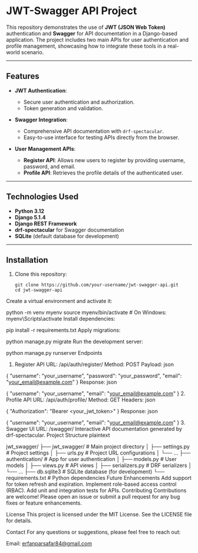 # JWT-Swagger API Project

This repository demonstrates the use of **JWT (JSON Web Token)** authentication and **Swagger** for API documentation in a Django-based application. The project includes two main APIs for user authentication and profile management, showcasing how to integrate these tools in a real-world scenario.

---

## **Features**

- **JWT Authentication**:
  - Secure user authentication and authorization.
  - Token generation and validation.

- **Swagger Integration**:
  - Comprehensive API documentation with `drf-spectacular`.
  - Easy-to-use interface for testing APIs directly from the browser.

- **User Management APIs**:
  - **Register API**: Allows new users to register by providing username, password, and email.
  - **Profile API**: Retrieves the profile details of the authenticated user.

---

## **Technologies Used**

- **Python 3.12**
- **Django 5.1.4**
- **Django REST Framework**
- **drf-spectacular** for Swagger documentation
- **SQLite** (default database for development)

---

## **Installation**

1. Clone this repository:
   ```
   git clone https://github.com/your-username/jwt-swagger-api.git
   cd jwt-swagger-api
Create a virtual environment and activate it:



python -m venv myenv
source myenv/bin/activate  # On Windows: myenv\Scripts\activate
Install dependencies:



pip install -r requirements.txt
Apply migrations:



python manage.py migrate
Run the development server:



python manage.py runserver
Endpoints
1. Register API
URL: /api/auth/register/
Method: POST
Payload:
json

{
  "username": "your_username",
  "password": "your_password",
  "email": "your_email@example.com"
}
Response:
json

{
  "username": "your_username",
  "email": "your_email@example.com"
}
2. Profile API
URL: /api/auth/profile/
Method: GET
Headers:
json

{
  "Authorization": "Bearer <your_jwt_token>"
}
Response:
json

{
  "username": "your_username",
  "email": "your_email@example.com"
}
3. Swagger UI
URL: /swagger/
Interactive API documentation generated by drf-spectacular.
Project Structure
plaintext

jwt_swagger/
├── jwt_swagger/         # Main project directory
│   ├── settings.py      # Project settings
│   ├── urls.py          # Project URL configurations
│   └── ...
├── authentication/      # App for user authentication
│   ├── models.py        # User models
│   ├── views.py         # API views
│   ├── serializers.py   # DRF serializers
│   └── ...
├── db.sqlite3           # SQLite database (for development)
└── requirements.txt     # Python dependencies
Future Enhancements
Add support for token refresh and expiration.
Implement role-based access control (RBAC).
Add unit and integration tests for APIs.
Contributing
Contributions are welcome! Please open an issue or submit a pull request for any bug fixes or feature enhancements.

License
This project is licensed under the MIT License. See the LICENSE file for details.

Contact
For any questions or suggestions, please feel free to reach out:

Email: erfanparsafar84@gmail.com

